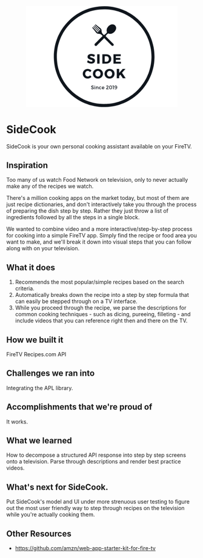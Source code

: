 <p align="center">
  <img src="img/side_cook_3_2.png" alt="SideCook" width="400">
</p>

# SideCook

SideCook is your own personal cooking assistant available on your FireTV.

## Inspiration

Too many of us watch Food Network on television, only to never actually make any of the recipes we watch.

There's a million cooking apps on the market today, but most of them are just recipe dictionaries, and don't interactively take you through the process of preparing the dish step by step. Rather they just throw a list of ingredients followed by all the steps in a single block.

We wanted to combine video and a more interactive/step-by-step process for cooking into a simple FireTV app. Simply find the recipe or food area you want to make, and we'll break it down into visual steps that you can follow along with on your television.

## What it does

1. Recommends the most popular/simple recipes based on the search criteria.
2. Automatically breaks down the recipe into a step by step formula that can easily be stepped through on a TV interface.
3. While you proceed through the recipe, we parse the descriptions for common cooking techniques - such as dicing, pureeing, filleting - and include videos that you can reference right then and there on the TV.

## How we built it

FireTV
Recipes.com API

## Challenges we ran into

Integrating the APL library.

## Accomplishments that we're proud of
It works.

## What we learned

How to decompose a structured API response into step by step screens onto a television. Parse through descriptions and render best practice videos.

## What's next for SideCook.

Put SideCook's model and UI under more strenuous user testing to figure out the most user friendly way to step through recipes on the television while you're actually cooking them.

## Other Resources
* https://github.com/amzn/web-app-starter-kit-for-fire-tv

